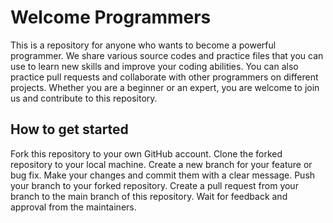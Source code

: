 # Welcome Programmers

This is a repository for anyone who wants to become a powerful programmer. We share various source codes and practice files that you can use to learn new skills and improve your coding abilities. You can also practice pull requests and collaborate with other programmers on different projects. Whether you are a beginner or an expert, you are welcome to join us and contribute to this repository.

## How to get started
Fork this repository to your own GitHub account.
Clone the forked repository to your local machine.
Create a new branch for your feature or bug fix.
Make your changes and commit them with a clear message.
Push your branch to your forked repository.
Create a pull request from your branch to the main branch of this repository.
Wait for feedback and approval from the maintainers.
